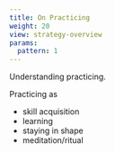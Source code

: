 ```yaml
---
title: On Practicing
weight: 20
view: strategy-overview
params:
  pattern: 1
---
```


Understanding practicing.

Practicing as
- skill acquisition
- learning
- staying in shape
- meditation/ritual
